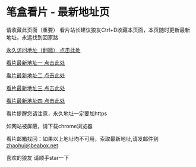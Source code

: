# 笔盒看片 - 最新地址页

请收藏此页面（重要）
看片站长建议狼友Ctrl+D收藏本页面，本页随时更新最新地址，永远找到回家路

[永久访问地址（翻牆） 点击此处](https://beabox.net/)

[看片最新地址一 点击此处](https://bhy8x9i8c5k8.shop)

[看片最新地址二 点击此处](https://bhk4k5f8s7f6.shop)

[看片最新地址三 点击此处](https://bhw3n0s2x7t1.shop)

[看片最新地址四 点击此处](https://bhg2s7a6a7m6.shop)

看片提醒您请注意，永久地址一定要加https

如网站被屏蔽，请下载chrome浏览器

看片邮箱找回：如果以上地址均不可用，索取最新地址,请发邮件到 zhaohui@beabox.net

喜欢的狼友 请顺手star一下